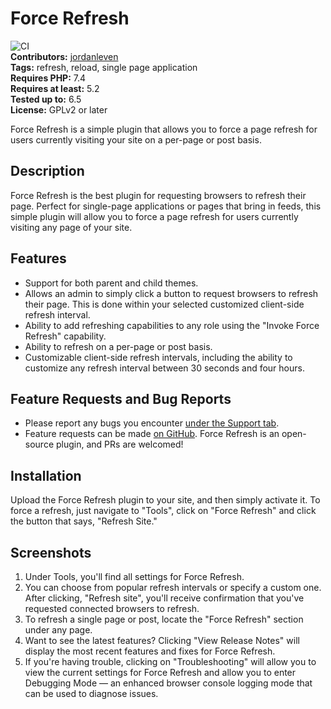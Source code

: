 # Force Refresh

![CI](https://github.com/jordanleven/force-refresh/workflows/CI/badge.svg)\
**Contributors:** [jordanleven](https://profiles.wordpress.org/jordanleven)\
**Tags:** refresh, reload, single page application\
**Requires PHP:** 7.4\
**Requires at least:** 5.2\
**Tested up to:** 6.5\
**License:** GPLv2 or later

Force Refresh is a simple plugin that allows you to force a page refresh for users currently visiting your site on a per-page or post basis.

## Description

Force Refresh is the best plugin for requesting browsers to refresh their page. Perfect for single-page applications or pages that bring in feeds, this simple plugin will allow you to force a page refresh for users currently visiting any page of your site.

## Features

- Support for both parent and child themes.
- Allows an admin to simply click a button to request browsers to refresh their page. This is done within your selected customized client-side refresh interval.
- Ability to add refreshing capabilities to any role using the "Invoke Force Refresh" capability.
- Ability to refresh on a per-page or post basis.
- Customizable client-side refresh intervals, including the ability to customize any refresh interval between 30 seconds and four hours.

## Feature Requests and Bug Reports

- Please report any bugs you encounter [under the Support tab](https://wordpress.org/support/plugin/force-refresh).
- Feature requests can be made [on GitHub](https://github.com/jordanleven/force-refresh/issues). Force Refresh is an open-source plugin, and PRs are welcomed!

## Installation

Upload the Force Refresh plugin to your site, and then simply activate it. To force a refresh, just navigate to "Tools", click on "Force Refresh" and click the button that says, "Refresh Site."

## Screenshots

1. Under Tools, you'll find all settings for Force Refresh.
2. You can choose from popular refresh intervals or specify a custom one. After clicking, "Refresh site", you'll receive confirmation that you've requested connected browsers to refresh.
3. To refresh a single page or post, locate the "Force Refresh" section under any page.
4. Want to see the latest features? Clicking "View Release Notes" will display the most recent features and fixes for Force Refresh.
5. If you're having trouble, clicking on "Troubleshooting" will allow you to view the current settings for Force Refresh and allow you to enter Debugging Mode — an enhanced browser console logging mode that can be used to diagnose issues.
